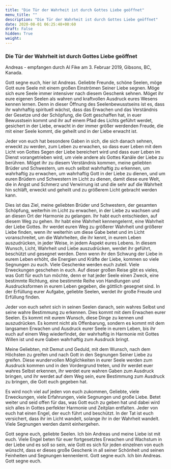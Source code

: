 ```yaml
---
title: "Die Tür der Wahrheit ist durch Gottes Liebe geöffnet"
menu_title: ""
description: "Die Tür der Wahrheit ist durch Gottes Liebe geöffnet"
date: 2020-08-01 06:25:48+00:60
draft: False
hidden: True
weight:
---
```

### Die Tür der Wahrheit ist durch Gottes Liebe geöffnet

Andreas - empfangen durch Al Fike am 3. Februar 2019, Gibsons, BC, Kanada.

Gott segne euch, hier ist Andreas. Geliebte Freunde, schöne Seelen, möge Gott eure Seele mit einem großen Einströmen Seiner Liebe segnen. Möge sich eure Seele immer intensiver nach diesem Geschenk sehnen. Möget ihr eure eigenen Seelen als wahren und kraftvollen Ausdruck eures Wesens kennen lernen. Denn in dieser Öffnung des Seelenbewusstseins ist es, dass ihr wahrhaftig spirituell wächst, dass das Erwachen und das Verständnis der Gesetze und der Schöpfung, die Gott geschaffen hat, in euer Bewusstsein kommt und ihr auf einem Pfad des Lichts geführt werdet, gesichert in der Liebe, erwacht in der immer größer werdenden Freude, die mit einer Seele kommt, die geheilt und in der Liebe erwacht ist.

Jeder von euch hat besondere Gaben in sich, die sich danach sehnen, erweckt zu werden, zum Leben zu erwachen, so dass euer Leben mit dem Licht von Gottes Segen der Liebe bereichert wird und dass euer Leben im Dienst vorangetrieben wird, um viele andere als Gottes Kanäle der Liebe zu berühren. Möget ihr zu diesem Verständnis kommen, meine geliebten Brüder und Schwestern, um euch selbst wahrhaftig zu erkennen, um wahrhaftig zu erwachen, um wahrhaftig Gott in der Liebe zu dienen, und um euren Brüdern und Schwestern im Licht zu dienen, damit diese eure Welt, die in Angst und Schmerz und Verwirrung ist und die sehr auf die Wahrheit hin schläft, erweckt und geheilt und zu größerem Licht gebracht werden kann.

Dies ist das Ziel, meine geliebten Brüder und Schwestern, der gesamten Schöpfung, weiterhin im Licht zu erwachen, in der Liebe zu wachsen und an diesen Ort der Harmonie zu gelangen. Ihr habt euch entschieden, auf diesem Weg zu gehen. Ihr habt eine Wahrheit kennengelernt, eine Wahrheit der Liebe Gottes. Ihr werdet euren Weg zu größerer Wahrheit und größerer Liebe finden, wenn ihr weiterhin um diese Gabe betet und im Licht voranschreitet, um die Wahrheiten, die ihr kennt, in eurem Leben auszudrücken, in jeder Weise, in jedem Aspekt eures Lebens. In diesem Wunsch, Licht, Wahrheit und Liebe auszudrücken, werdet ihr geführt, beschützt und gesegnet werden. Denn wenn ihr den Schwung der Liebe in eurem Leben erhöht, die Energien und Kräfte der Liebe, kommen so viele Segnungen zu euch. Viele Geschenke werden euch zuteil. Viele Erweckungen geschehen in euch. Auf dieser großen Reise gibt es vieles, was Gott für euch tun möchte, denn er hat jeder Seele einen Zweck, eine bestimmte Richtung, eine bestimmte Reihe von Handlungen und Ausdrucksformen in eurem Leben gegeben, die göttlich gesegnet sind. In der Erfüllung eurer Aufgabe, geliebte Seelen, werdet ihr große Freude und Erfüllung finden.

Jeder von euch sehnt sich in seinen Seelen danach, sein wahres Selbst und seine wahre Bestimmung zu erkennen. Dies kommt mit dem Erwachen eurer Seelen. Es kommt mit eurem Wunsch, diese Dinge zu kennen und auszudrücken. Es kommt nicht als Offenbarung, sondern es kommt mit dem langsamen Erwachen und Ausdruck eurer Seele in eurem Leben, bis ihr euch auf einem Weg wiederfindet, der wahrhaftig in Harmonie mit Gottes Willen ist und eure Gaben wahrhaftig zum Ausdruck bringt.

Meine Geliebten, mit Demut und Geduld, mit dem Wunsch, nach dem Höchsten zu greifen und nach Gott in den Segnungen Seiner Liebe zu greifen. Diese wundervollen Möglichkeiten in eurer Seele werden zum Ausdruck kommen und in den Vordergrund treten, und ihr werdet euer wahres Selbst erkennen, ihr werdet eure wahren Gaben zum Ausdruck bringen, und ihr werdet auf dem Weg sein, eure Bestimmung zum Ausdruck zu bringen, die Gott euch gegeben hat.

Es wird noch viel auf jeden von euch zukommen, Geliebte, viele Erweckungen, viele Erfahrungen, viele Segnungen und große Liebe. Betet weiter und seid offen für das, was Gott euch zu geben hat und dabei wird sich alles in Gottes perfekter Harmonie und Zeitplan entfalten. Jeder von euch hat einen Engel, der euch führt und beschützt. In der Tat ist euch versichert, dass ihr im Licht wandelt, solange ihr in der Wahrheit wandelt. Viele Segnungen werden damit einhergehen.

Gott segne euch, geliebte Seelen. Ich bin Andreas und meine Liebe ist mit euch. Viele Engel beten für euer fortgesetztes Erwachen und Wachstum in der Liebe und es soll so sein, wie Gott es sich für jeden einzelnen von euch wünscht, dass er dieses große Geschenk in all seiner Schönheit und seinen Feinheiten und Segnungen kennenlernt. Gott segne euch. Ich bin Andreas. Gott segne euch.
